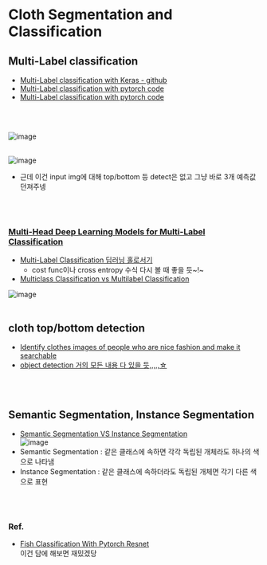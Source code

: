 Cloth Segmentation and Classification
===
## Multi-Label classification
- [Multi-Label classification with Keras - github](https://github.com/KerasKorea/KEKOxTutorial/blob/master/35_%EC%BC%80%EB%9D%BC%EC%8A%A4%EB%A5%BC%20%EC%9D%B4%EC%9A%A9%ED%95%9C%20%EB%8B%A4%EC%A4%91%20%EB%9D%BC%EB%B2%A8%20%EB%B6%84%EB%A5%98.md)  
- [Multi-Label classification with pytorch code](https://dacon.io/codeshare/2354)  
- [Multi-Label classification with pytorch code](https://learnopencv.com/multi-label-image-classification-with-pytorch/)    
<br>
<br>

![image](https://user-images.githubusercontent.com/50016477/160733541-674587ad-49b5-475f-80a6-f6ed333309a9.png)  
<br>

![image](https://user-images.githubusercontent.com/50016477/160733788-c1d0c8d7-4521-452f-b37d-8b2abf4919df.png)
- 근데 이건 input img에 대해 top/bottom 등 detect은 없고 그냥 바로 3개 예측값 던져주넹  
<br>
<br>

### [Multi-Head Deep Learning Models for Multi-Label Classification](https://debuggercafe.com/multi-head-deep-learning-models-for-multi-label-classification/)  
- [Multi-Label Classification 딥러닝 홀로서기](https://youtu.be/is_Vw-aJMg4)  
  - cost func이나 cross entropy 수식 다시 볼 때 좋을 듯~!~
- [Multiclass Classification vs Multilabel Classification](https://youtu.be/ZzFaL6901lE)  

![image](https://user-images.githubusercontent.com/50016477/160737221-51d6cbdf-3f50-4eec-8ebd-eb85cbad8aeb.png)
<br>
<br>

## cloth top/bottom detection
- [Identify clothes images of people who are nice fashion and make it searchable](https://gigazine.net/gsc_news/en/20161027-fashion-snap-detection-retrieval/)  
- [object detection 거의 모든 내용 다 있을 듯,,,,,☆](https://velog.io/@hanlyang0522/01%EA%B0%95-Object-Detection-Overview)  
<br>
<br>

## Semantic Segmentation, Instance Segmentation
- [Semantic Segmentation VS Instance Segmentation](https://pytorchhair.gitbook.io/project/introduction/semantic-segmentation)  
![image](https://user-images.githubusercontent.com/50016477/160753452-c4a4a18d-9785-46b5-9d94-62032c7c4fab.png)  
- Semantic Segmentation : 같은 클래스에 속하면 각각 독립된 개체라도 하나의 색으로 나타냄  
- Instance Segmentation : 같은 클래스에 속하더라도 독립된 개체면 각기 다른 색으로 표현  
<br>
<br>

### Ref.
- [Fish Classification With Pytorch Resnet](https://blacksuan19.dev/projects/fish-classification-with-pytorch-resnet/)  
  이건 담에 해보면 재밌겠당  
